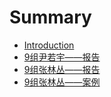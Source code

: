 # Summary

* [Introduction](README.md)
* [9组尹若宇——报告](9zu-yin-ruo-yu-2014-2014-bao-gao.md)
* [9组张林丛——报告](9zu-zhang-lin-cong-2014-2014-bao-gao.md)
* [9组张林丛——案例](9zu-zhang-lin-cong-2014-2014-an-li.md)

